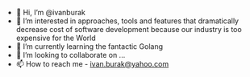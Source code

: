 - 👋 Hi, I’m @ivanburak
- 👀 I’m interested in approaches, tools and features that dramatically decrease cost of software development because our industry is too expensive for the World
- 🌱 I’m currently learning the fantactic Golang
- 💞️ I’m looking to collaborate on ...
- 📫 How to reach me - ivan.burak@yahoo.com

<!---
ivanburak/ivanburak is a ✨ special ✨ repository because its `README.md` (this file) appears on your GitHub profile.
You can click the Preview link to take a look at your changes.
--->
